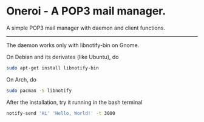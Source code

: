 Oneroi - A POP3 mail manager.
=============================
A simple POP3 mail manager with daemon and client functions.

-----------------------------
The daemon works only with libnotify-bin on Gnome.

On Debian and its derivates (like Ubuntu), do

```bash
sudo apt-get install libnotify-bin
```

On Arch, do

```bash
sudo pacman -S libnotify
```

After the installation, try it running in the bash terminal
```bash
notify-send 'Hi' 'Hello, World!' -t 3000
```
